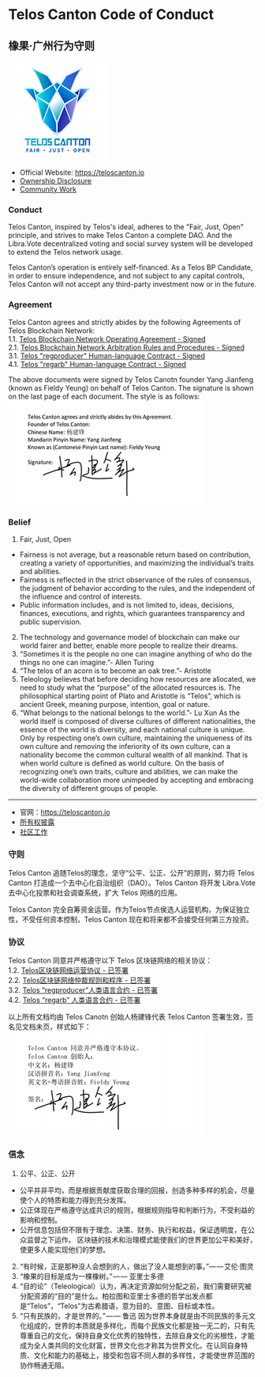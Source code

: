# Telos Canton Code of Conduct
## 橡果·广州行为守则
![](https://raw.githubusercontent.com/Telos-Canton/TelosCanton-Docs/master/images/telos-canton-logo-slogan-200X200.png)

- Official Website: https://teloscanton.io
- [Ownership Disclosure](./OwnershipDisclosure.md)
- [Community Work](./TelosCantonCommunityWork.md)

### Conduct
Telos Canton, inspired by Telos's ideal, adheres to the "Fair, Just, Open" principle,  and strives to make Telos Canton a complete DAO. And the Libra.Vote decentralized voting and social survey system will be developed to extend the Telos network usage.

Telos Canton’s operation is entirely self-financed. As a Telos BP Candidate, in order to ensure independence, and not subject to any capital controls, Telos Canton will not accept any third-party investment now or in the future.

### Agreement
Telos Canton agrees and strictly abides by the following Agreements of Telos Blockchain Network:  
1.1. [Telos Blockchain Network Operating Agreement - Signed](https://github.com/Telos-Canton/TelosCanton-Docs/blob/master/agreement/Telos_Blockchain_Network_Operating_Agreement_English.pdf)  
2.1. [Telos Blockchain Network Arbitration Rules and Procedures - Signed](https://github.com/Telos-Canton/TelosCanton-Docs/blob/master/agreement/Telos_Blockchain_Network_Arbitration_Rules_and_Procedures_English.pdf)  
3.1. [Telos "regproducer" Human-language Contract - Signed](https://github.com/Telos-Canton/TelosCanton-Docs/blob/master/agreement/Telos_regproducer_Human_language_Contract_English.pdf)  
4.1. [Telos "regarb" Human-language Contract - Signed](https://github.com/Telos-Canton/TelosCanton-Docs/blob/master/agreement/Telos_regarb_Human-language_Contract_English.pdf) 

The above documents were signed by Telos Canotn founder Yang Jianfeng (known as Fieldy Yeung) on behalf of Telos Canton. The signature is shown on the last page of each document. The style is as follows:   
![](https://raw.githubusercontent.com/Telos-Canton/TelosCanton-Docs/master/agreement/Telos_Canton_Founder_Signature_English.jpg)

### Belief
1. Fair, Just, Open
- Fairness is not average, but a reasonable return based on contribution, 
creating a variety of opportunities, and maximizing the individual’s traits and abilities.
- Fairness is reflected in the strict observance of the rules of consensus, the judgment of behavior according to the rules, and the independent of the influence and control of interests.
- Public information includes, and is not limited to, ideas, decisions, finances, executions, and rights, which guarantees transparency and public supervision.
2. The technology and governance model of blockchain can make our world fairer and better, enable more people to realize their dreams.
3. “Sometimes it is the people no one can imagine anything of who do the things no one can imagine.”- Allen Turing
4. “The telos of an acorn is to become an oak tree.”- Aristotle
5. Teleology believes that before deciding how resources are allocated, we need to study what the “purpose” of the allocated resources is. The philosophical starting point of Plato and Aristotle is “Telos”, which is ancient Greek, meaning purpose, intention, goal or nature.
6. “What belongs to the national belongs to the world.”- Lu Xun
As the world itself is composed of diverse cultures of different nationalities, the essence of the world is diversity, and each national culture is unique. Only by respecting one’s own culture, maintaining the uniqueness of its own culture and removing the inferiority of its own culture, can a nationality become the common cultural wealth of all mankind. That is when world culture is defined as world culture. On the basis of recognizing one’s own traits, culture and abilities, we can make the world-wide collaboration more unimpeded by accepting and embracing the diversity of different groups of people.

---

- 官网：https://teloscanton.io
- [所有权披露](./OwnershipDisclosure.md)
- [社区工作](./TelosCantonCommunityWork.md)

### 守则
Telos Canton 追随Telos的理念，坚守“公平、公正、公开”的原则，努力将 Telos Canton 打造成一个去中心化自治组织（DAO）。Telos Canton 将开发 Libra.Vote 去中心化投票和社会调查系统，扩大 Telos 网络的应用。

Telos Canton 完全自筹资金运营。作为Telos节点侯选人运营机构，为保证独立性，不受任何资本控制，Telos Canton 现在和将来都不会接受任何第三方投资。

### 协议
Telos Canton 同意并严格遵守以下 Telos 区块链网络的相关协议：  
1.2. [Telos区块链网络运营协议 - 已签署](https://github.com/Telos-Canton/TelosCanton-Docs/blob/master/agreement/Telos_Blockchain_Network_Operating_Agreement_Chinese.pdf)  
2.2. [Telos区块链网络仲裁规则和程序 - 已签署](https://github.com/Telos-Canton/TelosCanton-Docs/blob/master/agreement/Telos_Blockchain_Network_Arbitration_Rules_and_Procedures_Chinese.pdf)  
3.2. [Telos “regproducer”人类语言合约 - 已签署](https://github.com/Telos-Canton/TelosCanton-Docs/blob/master/agreement/Telos_regproducer_Human-language_Contract_Chinese.pdf)  
4.2. [Telos “regarb” 人类语言合约 - 已签署](https://github.com/Telos-Canton/TelosCanton-Docs/blob/master/agreement/Telos_regarb_Human-language_Contract_Chinese.pdf)

以上所有文档均由 Telos Canotn 创始人杨建锋代表 Telos Canton 签署生效，签名见文档未页，样式如下：  
![](https://raw.githubusercontent.com/Telos-Canton/TelosCanton-Docs/master/agreement/Telos_Canton_Founder_Signature_Chinese.jpg)

### 信念
1. 公平、公正、公开
- 公平并非平均，而是根据贡献度获取合理的回报，创造多种多样的机会，尽量使个人的特质和能力得到充分发挥。
- 公正体现在严格遵守达成共识的规则，根据规则指导和判断行为，不受利益的影响和控制。
- 公开信息包括但不限有于理念、决策、财务、执行和权益，保证透明度，在公众监督之下运作。
区块链的技术和治理模式能使我们的世界更加公平和美好，使更多人能实现他们的梦想。
2. “有时候，正是那种没人会想到的人，做出了没人能想到的事。”— — 艾伦·图灵
3. “橡果的目标是成为一棵橡树。” — — 亚里士多德
4. “目的论”（Teleological）认为，再决定资源如何分配之前，我们需要研究被分配资源的“目的”是什么。柏拉图和亚里士多德的哲学出发点都是“Telos”，“Telos”为古希腊语，意为目的、意图、目标或本性。
5. “只有民族的，才是世界的。” — — 鲁迅
因为世界本身就是由不同民族的多元文化组成的，世界的本质就是多样化，而每个民族文化都是独一无二的，只有先尊重自己的文化，保持自身文化优秀的独特性，去除自身文化的劣根性，才能成为全人类共同的文化财富，世界文化也才称其为世界文化。在认同自身特质、文化和能力的基础上，接受和包容不同人群的多样性，才能使世界范围的协作畅通无阻。